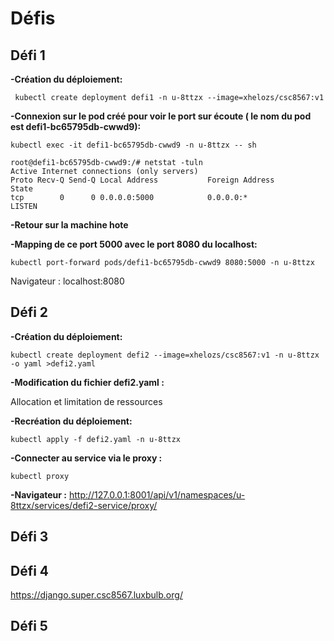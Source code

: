 # Défis

## Défi 1

**-Création du déploiement:**

``` kubectl create deployment defi1 -n u-8ttzx --image=xhelozs/csc8567:v1```

**-Connexion sur le pod créé pour voir le port sur écoute ( le nom du pod est defi1-bc65795db-cwwd9):** 

```kubectl exec -it defi1-bc65795db-cwwd9 -n u-8ttzx -- sh ```

```
root@defi1-bc65795db-cwwd9:/# netstat -tuln
Active Internet connections (only servers)
Proto Recv-Q Send-Q Local Address           Foreign Address         State      
tcp        0      0 0.0.0.0:5000            0.0.0.0:*               LISTEN  

```
**-Retour sur la machine hote**

**-Mapping de ce port 5000 avec le port 8080 du localhost:**

``` kubectl port-forward pods/defi1-bc65795db-cwwd9 8080:5000 -n u-8ttzx ```

Navigateur : localhost:8080

## Défi 2

**-Création du déploiement:**

```
kubectl create deployment defi2 --image=xhelozs/csc8567:v1 -n u-8ttzx -o yaml >defi2.yaml

```

**-Modification du fichier defi2.yaml :** 

Allocation et limitation de ressources

**-Recréation du déploiement:**

```
kubectl apply -f defi2.yaml -n u-8ttzx

```

**-Connecter au service via le proxy :**

```
kubectl proxy
```

**-Navigateur :** http://127.0.0.1:8001/api/v1/namespaces/u-8ttzx/services/defi2-service/proxy/


## Défi 3


## Défi  4

https://django.super.csc8567.luxbulb.org/


## Défi 5


